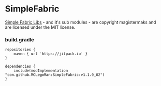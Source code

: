 # SimpleFabric

[Simple Fabric Libs](https://github.com/magistermaks/fabric-simplelibs) - and it's sub modules - are copyright magistermaks and are licensed under the MIT license.

### build.gradle

```
repositories {
    maven { url 'https://jitpack.io' }
}
```

```
dependencies {
    include(modImplementation "com.github.MCLegoMan:SimpleFabric:v1.1.0_02")
}
```
